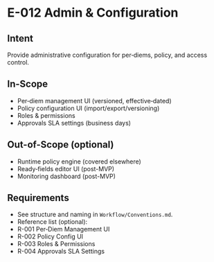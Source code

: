 # E-012 Admin & Configuration

## Intent
Provide administrative configuration for per‑diems, policy, and access control.

## In-Scope
- Per‑diem management UI (versioned, effective‑dated)
- Policy configuration UI (import/export/versioning)
- Roles & permissions
- Approvals SLA settings (business days)

## Out-of-Scope (optional)
- Runtime policy engine (covered elsewhere)
- Ready‑fields editor UI (post-MVP)
- Monitoring dashboard (post-MVP)

## Requirements
- See structure and naming in `Workflow/Conventions.md`.
- Reference list (optional):
- R-001 Per‑Diem Management UI
- R-002 Policy Config UI
- R-003 Roles & Permissions
- R-004 Approvals SLA Settings
